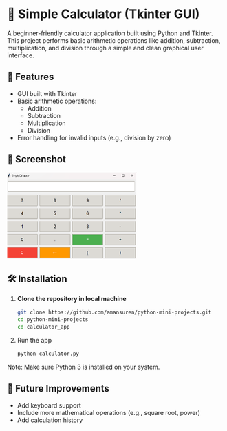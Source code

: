 # 🧮 Simple Calculator (Tkinter GUI)

A beginner-friendly calculator application built using Python and Tkinter. This project performs basic arithmetic operations like addition, subtraction, multiplication, and division through a simple and clean graphical user interface.

## 🚀 Features

- GUI built with Tkinter
- Basic arithmetic operations:
  - Addition
  - Subtraction
  - Multiplication
  - Division
- Error handling for invalid inputs (e.g., division by zero)

## 📸 Screenshot
 <img src ="https://github.com/amansuren/python-mini-projects/blob/57bbe596db870f84570f11dcbef59dad601e2ee0/calculator_app/screenshot.png" width ="300" height="200" >

## 🛠️ Installation

1. **Clone the repository in local machine**
   ```bash
   git clone https://github.com/amansuren/python-mini-projects.git
   cd python-mini-projects
   cd calculator_app

2. Run the app
    ```bash
    python calculator.py

Note: Make sure Python 3 is installed on your system.

## 📌 Future Improvements

- Add keyboard support
- Include more mathematical operations (e.g., square root, power)
- Add calculation history
